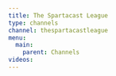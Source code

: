 ```yaml
---
title: The Spartacast League
type: channels
channel: thespartacastleague
menu:
  main:
    parent: Channels
videos:
---
```


